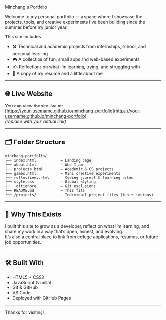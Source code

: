 Minchang's Portfolio

Welcome to my personal portfolio — a space where I showcase the projects, tools, and creative experiments I’ve been building since the summer before my junior year.

This site includes:
- 🛠 Technical and academic projects from internships, school, and personal learning
- 🎮 A collection of fun, small apps and web-based experiments
- ✍️ Reflections on what I’m learning, trying, and struggling with
- 📄 A copy of my resume and a little about me

---

## 🌐 Live Website

You can view the site live at:  
[https://your-username.github.io/minchang-portfolio](https://your-username.github.io/minchang-portfolio)  
*(replace with your actual link)*

---

## 🗂 Folder Structure

```
minchang-portfolio/
├── index.html           ← Landing page
├── about.html           ← Who I am
├── projects.html        ← Academic & CS projects
├── games.html           ← Mini creative experiments
├── reflections.html     ← Coding journal & learning notes
├── style.css            ← Global styling
├── .gitignore           ← Git exclusions
├── README.md            ← This file
└── /projects/           ← Individual project files (fun + serious)
```

---

## 🧠 Why This Exists

I built this site to grow as a developer, reflect on what I’m learning, and share my work in a way that’s open, honest, and evolving.  
It’s also a central place to link from college applications, resumes, or future job opportunities.

---

## 🛠 Built With

- HTML5 + CSS3
- JavaScript (vanilla)
- Git & GitHub
- VS Code
- Deployed with GitHub Pages

---

Thanks for visiting!
